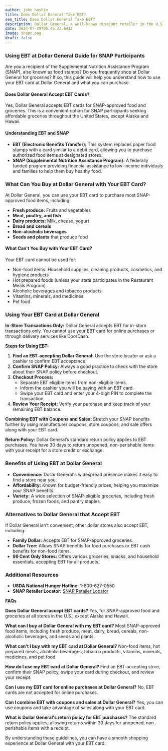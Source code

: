 ```yaml
---
author: john hashim
title: Does Dollar General Take EBT?
seo_title: Does Dollar General Take EBT?
description: Dollar General, a well-known discount retailer in the U.S., offers a variety of affordable products and accepts EBT from the Supplemental Nutrition Assistance Program (SNAP).
date: 2024-07-29T05:45:23.641Z
image: snapc.png
draft: false
---
```

### Using EBT at Dollar General Guide for SNAP Participants

Are you a recipient of the Supplemental Nutrition Assistance Program (SNAP), also known as food stamps? Do you frequently shop at Dollar General for groceries? If so, this guide will help you understand how to use your EBT card at Dollar General and what you can purchase.

#### Does Dollar General Accept EBT Cards?

Yes, Dollar General accepts EBT cards for SNAP-approved food and groceries. This is a convenient option for SNAP participants seeking affordable groceries throughout the United States, except Alaska and Hawaii.

#### Understanding EBT and SNAP

- **EBT (Electronic Benefits Transfer):** This system replaces paper food stamps with a card similar to a debit card, allowing you to purchase authorized food items at designated stores.
- **SNAP (Supplemental Nutrition Assistance Program):** A federally funded program providing financial assistance to low-income individuals and families to help them buy healthy food.

### What Can You Buy at Dollar General with Your EBT Card?

At Dollar General, you can use your EBT card to purchase most SNAP-approved food items, including:

- **Fresh produce:** Fruits and vegetables
- **Meat, poultry, and fish**
- **Dairy products:** Milk, cheese, yogurt
- **Bread and cereals**
- **Non-alcoholic beverages**
- **Seeds and plants** that produce food

#### What Can't You Buy with Your EBT Card?

Your EBT card cannot be used for:

- Non-food items: Household supplies, cleaning products, cosmetics, and hygiene products
- Hot prepared foods (unless your state participates in the Restaurant Meals Program)
- Alcoholic beverages and tobacco products
- Vitamins, minerals, and medicines
- Pet food

### Using Your EBT Card at Dollar General

**In-Store Transactions Only:** Dollar General accepts EBT for in-store transactions only. You cannot use your EBT card for online purchases or through delivery services like DoorDash.

**Steps for Using EBT:**

1. **Find an EBT-accepting Dollar General:** Use the store locator or ask a cashier to confirm EBT acceptance.
2. **Confirm SNAP Policy:** Always a good practice to check with the store about their SNAP policy before checkout.
3. **Checkout Process:**
   - Separate EBT eligible items from non-eligible items.
   - Inform the cashier you will be paying with an EBT card.
   - Swipe your EBT card and enter your 4-digit PIN to complete the transaction.
4. **Review Your Receipt:** Verify your purchase and keep track of your remaining EBT balance.

**Combining EBT with Coupons and Sales:** Stretch your SNAP benefits further by using manufacturer coupons, store coupons, and sale offers along with your EBT card.

**Return Policy:** Dollar General’s standard return policy applies to EBT purchases. You have 30 days to return unopened, non-perishable items with your receipt for a store credit or exchange.

### Benefits of Using EBT at Dollar General

- **Convenience:** Dollar General's widespread presence makes it easy to find a store near you.
- **Affordability:** Known for budget-friendly prices, helping you maximize your SNAP benefits.
- **Variety:** A wide selection of SNAP-eligible groceries, including fresh produce, frozen foods, and pantry staples.

### Alternatives to Dollar General that Accept EBT

If Dollar General isn't convenient, other dollar stores also accept EBT, including:

- **Family Dollar:** Accepts EBT for SNAP-approved groceries.
- **Dollar Tree:** Allows SNAP benefits for food purchases or EBT cash benefits for non-food items.
- **99 Cent Only Stores:** Offers various groceries, snacks, and household essentials, accepting EBT for all products.

### Additional Resources

- **USDA National Hunger Hotline:** 1-800-627-0550
- **SNAP Retailer Locator:** [SNAP Retailer Locator](https://www.fns.usda.gov/snap/retailer)

**FAQs**

**Does Dollar General accept EBT cards?**
Yes, for SNAP-approved food and groceries at all stores in the U.S., except Alaska and Hawaii.

**What can I buy at Dollar General with my EBT card?**
Most SNAP-approved food items, including fresh produce, meat, dairy, bread, cereals, non-alcoholic beverages, and seeds and plants.

**What can't I buy with my EBT card at Dollar General?**
Non-food items, hot prepared meals, alcoholic beverages, tobacco products, vitamins, minerals, medicines, and pet food.

**How do I use my EBT card at Dollar General?**
Find an EBT-accepting store, confirm their SNAP policy, swipe your card during checkout, and review your receipt.

**Can I use my EBT card for online purchases at Dollar General?**
No, EBT cards are not accepted for online purchases.

**Can I combine EBT with coupons and sales at Dollar General?**
Yes, you can use coupons and take advantage of sales along with your EBT card.

**What is Dollar General's return policy for EBT purchases?**
The standard return policy applies, allowing returns within 30 days for unopened, non-perishable items with a receipt.

By understanding these guidelines, you can have a smooth shopping experience at Dollar General with your EBT card.